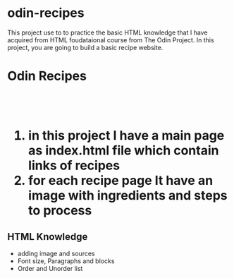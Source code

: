 # odin-recipes
This project use to to practice the basic HTML knowledge that I have acquired from HTML foudataional course from The Odin Project. 
In this project, you are going to build a basic recipe website.

<h1>Odin Recipes<h1>
<br>
<ol>
  <li> in this project I have a main page as index.html file which contain links of recipes </li>
  <li> for each recipe page It have an image with ingredients and steps to process </li>
</ol>

<h2>HTML Knowledge</h2>
<ul>
  <li>adding image and sources</li>
  <li>Font size, Paragraphs and blocks</li>
  <li>Order and Unorder list</li>
</ul>